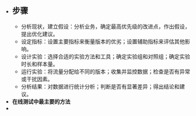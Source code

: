 - ## 步骤
	- 分析现状，建立假设：分析业务，确定最高优先级的改进点，作出假设，提出优化建议。
	- 设定指标：设置主要指标来衡量版本的优劣；设置辅助指标来评估其他影响。
	- 设计实验：选择合适的实验方法和工具；确定实验组和对照组；确定实验时长和样本量。
	- 运行实验：将流量分配给不同的版本；收集并监控数据；检查是否有异常或干扰因素。
	- 分析结果：对数据进行统计分析；判断是否有显著差异；得出结论和建议。
- **在线测试中最主要的方法**
-